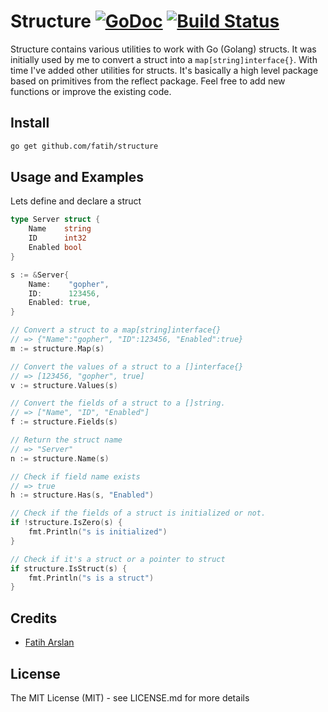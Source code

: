 # Structure [![GoDoc](https://godoc.org/github.com/fatih/structure?status.svg)](http://godoc.org/github.com/fatih/structure) [![Build Status](https://travis-ci.org/fatih/structure.svg)](https://travis-ci.org/fatih/structure)

Structure contains various utilities to work with Go (Golang) structs. It was
initially used by me to convert a struct into a `map[string]interface{}`. With
time I've added other utilities for structs.  It's basically a high level
package based on primitives from the reflect package. Feel free to add new
functions or improve the existing code.

## Install

```bash
go get github.com/fatih/structure
```

## Usage and Examples

Lets define and declare a struct

```go
type Server struct {
	Name    string
	ID      int32
	Enabled bool
}

s := &Server{
	Name:    "gopher",
	ID:      123456,
	Enabled: true,
}
```

```go
// Convert a struct to a map[string]interface{}
// => {"Name":"gopher", "ID":123456, "Enabled":true}
m := structure.Map(s)

// Convert the values of a struct to a []interface{}
// => [123456, "gopher", true]
v := structure.Values(s)

// Convert the fields of a struct to a []string. 
// => ["Name", "ID", "Enabled"]
f := structure.Fields(s)

// Return the struct name
// => "Server"
n := structure.Name(s)

// Check if field name exists
// => true
h := structure.Has(s, "Enabled")

// Check if the fields of a struct is initialized or not.
if !structure.IsZero(s) {
    fmt.Println("s is initialized")
}

// Check if it's a struct or a pointer to struct
if structure.IsStruct(s) {
    fmt.Println("s is a struct")
}

```

## Credits

 * [Fatih Arslan](https://github.com/fatih)

## License

The MIT License (MIT) - see LICENSE.md for more details


